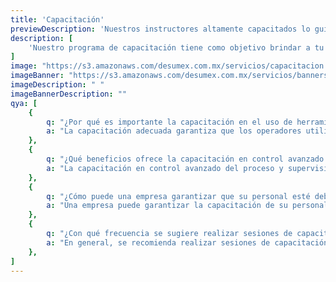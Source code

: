 ```yaml
---
title: 'Capacitación'
previewDescription: 'Nuestros instructores altamente capacitados lo guiarán a través de los fundamentos de las herramientas de torque, las mejores prácticas en su uso y las técnicas de calibración.'
description: [
    'Nuestro programa de capacitación tiene como objetivo brindar a tu equipo el conocimiento técnico y las habilidades prácticas necesarias para maximizar la eficiencia en el uso de herramientas fundamentales en tu entorno industrial.',
]
image: "https://s3.amazonaws.com/desumex.com.mx/servicios/capacitacion.jpg"
imageBanner: "https://s3.amazonaws.com/desumex.com.mx/servicios/banners/capacitacion.jpg"
imageDescription: " "
imageBannerDescription: ""
qya: [
    {
        q: "¿Por qué es importante la capacitación en el uso de herramientas industriales, especialmente en entornos automatizados?",
        a: "La capacitación adecuada garantiza que los operadores utilicen las herramientas de manera segura y efectiva, minimizando riesgos y maximizando la eficiencia en procesos automatizados.",
    },
    {
        q: "¿Qué beneficios ofrece la capacitación en control avanzado del proceso y supervisión en directo?",
        a: "La capacitación en control avanzado del proceso y supervisión en directo permite a los operadores detectar problemas de manera temprana, optimizar la producción y reducir tiempos de inactividad no planificados.",
    },
    {
        q: "¿Cómo puede una empresa garantizar que su personal esté debidamente capacitado en el uso de herramientas de apriete?",
        a: "Una empresa puede garantizar la capacitación de su personal mediante programas de formación regulares, evaluaciones de competencia y acceso a recursos de aprendizaje actualizados, lo que mejora la eficiencia y la seguridad en el lugar de trabajo.",
    },
    {
        q: "¿Con qué frecuencia se sugiere realizar sesiones de capacitación?",
        a: "En general, se recomienda realizar sesiones de capacitación de forma periódica, con intervalos adecuados para abordar nuevas tecnologías, actualizaciones normativas y las necesidades particulares del personal. Muchas empresas eligen llevar a cabo programas de capacitación anuales o semestrales como una práctica habitual.",
    },
]
---
```

